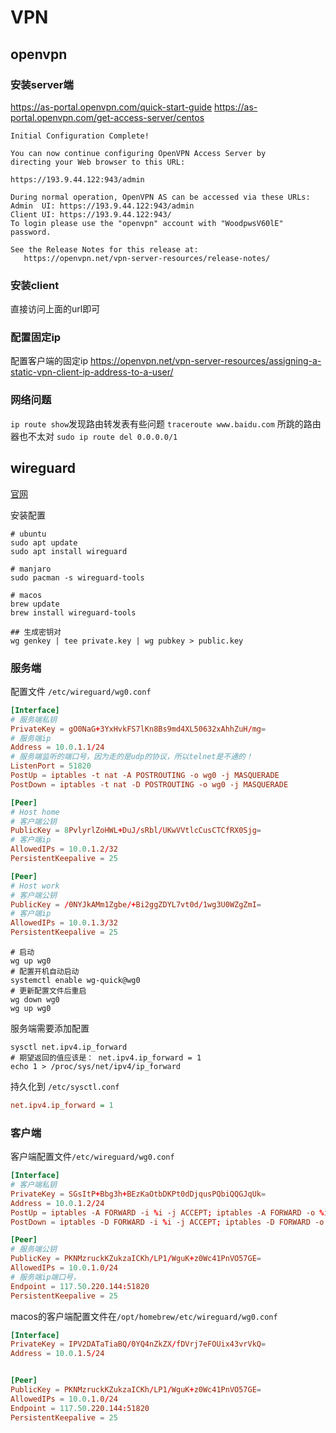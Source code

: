 # VPN


## openvpn

### 安装server端
https://as-portal.openvpn.com/quick-start-guide
https://as-portal.openvpn.com/get-access-server/centos

```log
Initial Configuration Complete!

You can now continue configuring OpenVPN Access Server by
directing your Web browser to this URL:

https://193.9.44.122:943/admin

During normal operation, OpenVPN AS can be accessed via these URLs:
Admin  UI: https://193.9.44.122:943/admin
Client UI: https://193.9.44.122:943/
To login please use the "openvpn" account with "WoodpwsV60lE" password.

See the Release Notes for this release at:
   https://openvpn.net/vpn-server-resources/release-notes/
```

### 安装client
直接访问上面的url即可


### 配置固定ip
配置客户端的固定ip
https://openvpn.net/vpn-server-resources/assigning-a-static-vpn-client-ip-address-to-a-user/

### 网络问题

`ip route show`发现路由转发表有些问题
`traceroute www.baidu.com` 所跳的路由器也不太对
`sudo ip route del 0.0.0.0/1`


## wireguard

[官网](https://www.wireguard.com/)


安装配置
```shell
# ubuntu
sudo apt update
sudo apt install wireguard

# manjaro
sudo pacman -s wireguard-tools

# macos
brew update
brew install wireguard-tools

## 生成密钥对
wg genkey | tee private.key | wg pubkey > public.key
```

### 服务端

配置文件 `/etc/wireguard/wg0.conf`
```conf
[Interface]
# 服务端私钥
PrivateKey = gO0NaG+3YxHvkFS7lKn8Bs9md4XL50632xAhhZuH/mg=
# 服务端ip
Address = 10.0.1.1/24
# 服务端监听的端口号，因为走的是udp的协议，所以telnet是不通的！
ListenPort = 51820
PostUp = iptables -t nat -A POSTROUTING -o wg0 -j MASQUERADE
PostDown = iptables -t nat -D POSTROUTING -o wg0 -j MASQUERADE

[Peer]
# Host home
# 客户端公钥
PublicKey = 8PvlyrlZoHWL+DuJ/sRbl/UKwVVtlcCusCTCfRX0Sjg=
# 客户端ip
AllowedIPs = 10.0.1.2/32
PersistentKeepalive = 25

[Peer]
# Host work
# 客户端公钥
PublicKey = /0NYJkAMm1Zgbe/+Bi2ggZDYL7vt0d/1wg3U0WZgZmI=
# 客户端ip
AllowedIPs = 10.0.1.3/32
PersistentKeepalive = 25
```

```shell
# 启动
wg up wg0
# 配置开机自动启动
systemctl enable wg-quick@wg0
# 更新配置文件后重启
wg down wg0
wg up wg0
```

服务端需要添加配置
```shell
sysctl net.ipv4.ip_forward
# 期望返回的值应该是： net.ipv4.ip_forward = 1
echo 1 > /proc/sys/net/ipv4/ip_forward
```
持久化到 `/etc/sysctl.conf`
```ini
net.ipv4.ip_forward = 1
```


### 客户端
客户端配置文件`/etc/wireguard/wg0.conf`
```conf
[Interface]
# 客户端私钥
PrivateKey = SGsItP+Bbg3h+BEzKaOtbDKPt0dDjqusPQbiQQGJqUk=
Address = 10.0.1.2/24
PostUp = iptables -A FORWARD -i %i -j ACCEPT; iptables -A FORWARD -o %i -j ACCEPT; iptables -t nat -A POSTROUTING -o enp2s0 -j MASQUERADE
PostDown = iptables -D FORWARD -i %i -j ACCEPT; iptables -D FORWARD -o %i -j ACCEPT; iptables -t nat -D POSTROUTING -o enp2s0  -j MASQUERADE

[Peer]
# 服务端公钥
PublicKey = PKNMzruckKZukzaICKh/LP1/WguK+z0Wc41PnVO57GE=
AllowedIPs = 10.0.1.0/24
# 服务端ip端口号，
Endpoint = 117.50.220.144:51820
PersistentKeepalive = 25
```

macos的客户端配置文件在`/opt/homebrew/etc/wireguard/wg0.conf`
```conf
[Interface]
PrivateKey = IPV2DATaTiaBQ/0YQ4nZkZX/fDVrj7eFOUix43vrVkQ=
Address = 10.0.1.5/24


[Peer]
PublicKey = PKNMzruckKZukzaICKh/LP1/WguK+z0Wc41PnVO57GE=
AllowedIPs = 10.0.1.0/24
Endpoint = 117.50.220.144:51820
PersistentKeepalive = 25
```



